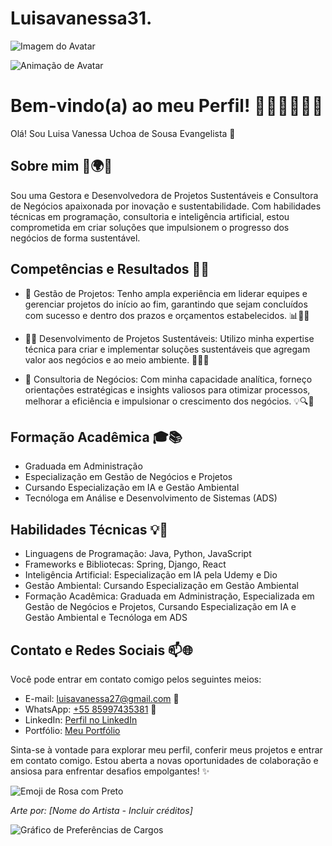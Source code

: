 # Luisavanessa31.

<p align="left">
  <img src="link_para_imagem" alt="Imagem do Avatar">
</p>

![Animação de Avatar](https://media.giphy.com/media/6kinTSzeKaIadI3hf8/giphy.gif)

# Bem-vindo(a) ao meu Perfil! 👩‍💻🌿💼🔬🚀

Olá! Sou Luisa Vanessa Uchoa de Sousa Evangelista 👋

## Sobre mim 🌸🌍💼

Sou uma Gestora e Desenvolvedora de Projetos Sustentáveis e Consultora de Negócios apaixonada por inovação e sustentabilidade. Com habilidades técnicas em programação, consultoria e inteligência artificial, estou comprometida em criar soluções que impulsionem o progresso dos negócios de forma sustentável.

## Competências e Resultados 🚀✨

- 💼 Gestão de Projetos: Tenho ampla experiência em liderar equipes e gerenciar projetos do início ao fim, garantindo que sejam concluídos com sucesso e dentro dos prazos e orçamentos estabelecidos. 📊👥💼

- 👩‍💻 Desenvolvimento de Projetos Sustentáveis: Utilizo minha expertise técnica para criar e implementar soluções sustentáveis que agregam valor aos negócios e ao meio ambiente. 🌿💼🚀

- 🔬 Consultoria de Negócios: Com minha capacidade analítica, forneço orientações estratégicas e insights valiosos para otimizar processos, melhorar a eficiência e impulsionar o crescimento dos negócios. 💡🔍💼

## Formação Acadêmica 🎓📚

- Graduada em Administração
- Especialização em Gestão de Negócios e Projetos
- Cursando Especialização em IA e Gestão Ambiental
- Tecnóloga em Análise e Desenvolvimento de Sistemas (ADS)

## Habilidades Técnicas 💡🔧

- Linguagens de Programação: Java, Python, JavaScript
- Frameworks e Bibliotecas: Spring, Django, React
- Inteligência Artificial: Especialização em IA pela Udemy e Dio
- Gestão Ambiental: Cursando Especialização em Gestão Ambiental
- Formação Acadêmica: Graduada em Administração, Especializada em Gestão de Negócios e Projetos, Cursando Especialização em IA e Gestão Ambiental e Tecnóloga em ADS

## Contato e Redes Sociais 📫🌐

Você pode entrar em contato comigo pelos seguintes meios:

- E-mail: luisavanessa27@gmail.com 📧
- WhatsApp: [+55 85997435381](https://wa.me/5585997435381) 📲
- LinkedIn: [Perfil no LinkedIn](https://www.linkedin.com/in/luisa-vanessa-evangelista-888b7b188/)
- Portfólio: [Meu Portfólio](https://online.updf.com/index/share/pt-BR?shareId=71d16086-94cb-451f-9cef-f326afd4336a)

Sinta-se à vontade para explorar meu perfil, conferir meus projetos e entrar em contato comigo. Estou aberta a novas oportunidades de colaboração e ansiosa para enfrentar desafios empolgantes! ✨

![Emoji de Rosa com Preto](https://as2.ftcdn.net/v2/jpg/05/95/81/35/1000_F_595813559_HTpcfEZGJrzFm0AYs0SUaVOdrP3wgpaY.jpg)

*Arte por: [Nome do Artista - Incluir créditos]*

![Gráfico de Preferências de Cargos](link_para_grafico_preferencias_cargos.png)
